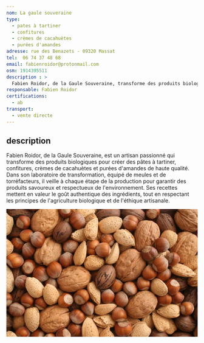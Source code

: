 ```yaml
---
nom: La gaule souveraine
type: 
  - pates à tartiner
  - confitures
  - crèmes de cacahuètes
  - purées d'amandes
adresse: rue des Benazets - 09320 Massat
tel:  06 74 37 48 68
email: fabienroidor@protonmail.com
osm: 1914395511
description : >
  Fabien Roidor, de la Gaule Souveraine, transforme des produits biologiques en pâtes à tartiner, confitures, crèmes de cacahuètes et purées d'amandes de qualité, dans un laboratoire équipé de meules et torréfacteurs pour garantir des saveurs authentiques.
responsable: Fabien Roidor
certifications:
  - ab
transport:
  - vente directe
---
```


## description

Fabien Roidor, de la Gaule Souveraine, est un artisan passionné qui transforme des produits biologiques pour créer des pâtes à tartiner, confitures, crèmes de cacahuètes et purées d'amandes de haute qualité. Dans son laboratoire de transformation, équipé de meules et de torréfacteurs, il veille à chaque étape de la production pour garantir des produits savoureux et respectueux de l'environnement. Ses recettes mettent en valeur le goût authentique des ingrédients, tout en respectant les principes de l'agriculture biologique et de l'éthique artisanale. 

![La gaule souveraine](./media/la-gaule-souveraine.jpg)

